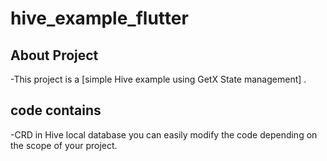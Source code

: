 # hive_example_flutter

## About Project 

-This project is a [simple Hive example using GetX State management] .

## code contains

-CRD in Hive local database you can easily modify the code depending on the scope of your project.



